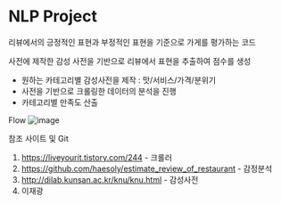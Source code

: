 # NLP Project


리뷰에서의 긍정적인 표현과 부정적인 표현을 기준으로 가게를 평가하는 코드

사전에 제작한 감성 사전을 기반으로 리뷰에서 표현을 추출하여 점수를 생성

- 원하는 카테고리별 감성사전을 제작 : 맛/서비스/가격/분위기
- 사전을 기반으로 크롤링한 데이터의 분석을 진행
- 카테고리별 만족도 산출

Flow
![image](https://user-images.githubusercontent.com/33486207/122022843-f5db2100-ce01-11eb-84f7-db42c4b98fe0.png)






참조 사이트 및 Git
1. https://liveyourit.tistory.com/244 - 크롤러
2. https://github.com/haesoly/estimate_review_of_restaurant - 감정분석
3. http://dilab.kunsan.ac.kr/knu/knu.html - 감성사전
4. 이재광
